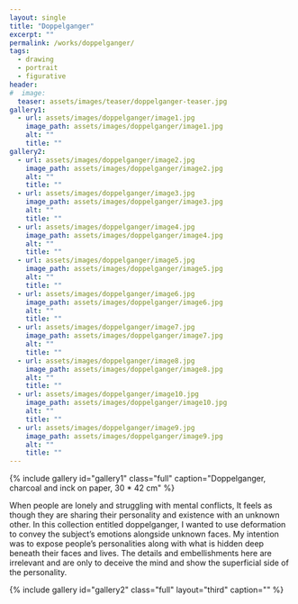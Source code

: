 ```yaml
---
layout: single
title: "Doppelganger"
excerpt: ""
permalink: /works/doppelganger/
tags:
  - drawing
  - portrait
  - figurative
header:
#  image: 
  teaser: assets/images/teaser/doppelganger-teaser.jpg 
gallery1:
  - url: assets/images/doppelganger/image1.jpg
    image_path: assets/images/doppelganger/image1.jpg
    alt: ""
    title: ""
gallery2:
  - url: assets/images/doppelganger/image2.jpg
    image_path: assets/images/doppelganger/image2.jpg
    alt: ""
    title: ""
  - url: assets/images/doppelganger/image3.jpg
    image_path: assets/images/doppelganger/image3.jpg
    alt: ""
    title: ""
  - url: assets/images/doppelganger/image4.jpg
    image_path: assets/images/doppelganger/image4.jpg
    alt: ""
    title: ""
  - url: assets/images/doppelganger/image5.jpg
    image_path: assets/images/doppelganger/image5.jpg
    alt: ""
    title: ""
  - url: assets/images/doppelganger/image6.jpg
    image_path: assets/images/doppelganger/image6.jpg
    alt: ""
    title: ""
  - url: assets/images/doppelganger/image7.jpg
    image_path: assets/images/doppelganger/image7.jpg
    alt: ""
    title: ""
  - url: assets/images/doppelganger/image8.jpg
    image_path: assets/images/doppelganger/image8.jpg
    alt: ""
    title: ""
  - url: assets/images/doppelganger/image10.jpg
    image_path: assets/images/doppelganger/image10.jpg
    alt: ""
    title: ""
  - url: assets/images/doppelganger/image9.jpg
    image_path: assets/images/doppelganger/image9.jpg
    alt: ""
    title: ""
---
```



{% include gallery id="gallery1" class="full" caption="Doppelganger, charcoal and inck on paper, 30 * 42 cm" %}


When people are lonely and struggling with mental conflicts, It feels as though they are sharing their personality and existence with an unknown other.
In this collection entitled doppelganger, I wanted to use deformation to convey the subject’s emotions alongside unknown faces. My intention was to expose people’s personalities along with what is hidden deep beneath their faces and lives. The details and embellishments here are irrelevant and are only to deceive the mind and show the superficial side of the personality.


{% include gallery id="gallery2" class="full" layout="third" caption="" %}
